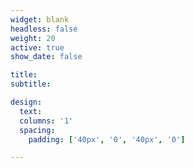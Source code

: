 ```yaml
---
widget: blank
headless: false
weight: 20
active: true
show_date: false

title:
subtitle:

design:
  text: 
  columns: '1'
  spacing:
    padding: ['40px', '0', '40px', '0']

---
```


